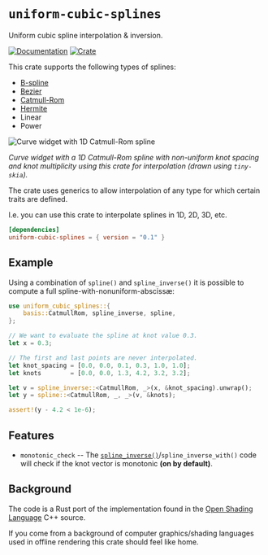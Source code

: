 # `uniform-cubic-splines`

Uniform cubic spline interpolation & inversion.

[![Documentation](https://docs.rs/uniform-cubic-splines/badge.svg)](https://docs.rs/uniform-cubic-splines/)
[![Crate](https://img.shields.io/crates/v/uniform-cubic-splines.svg)](https://crates.io/crates/uniform-cubic-splines)

This crate supports the following types of splines:

- [B-spline](https://en.wikipedia.org/wiki/B-spline)
- [Bezier](https://en.wikipedia.org/wiki/Composite_B%C3%A9zier_curve)
- [Catmull-Rom](https://en.wikipedia.org/wiki/Cubic_Hermite_spline#Catmull%E2%80%93Rom_spline)
- [Hermite](https://en.wikipedia.org/wiki/Cubic_Hermite_spline)
- Linear
- Power

![Curve widget with 1D Catmull-Rom spline](spline_ui.png)

_Curve widget with a 1D Catmull-Rom spline with non-uniform knot
spacing and knot multiplicity using this crate for interpolation
(drawn using `tiny-skia`)._

The crate uses generics to allow interpolation of any type for which
certain traits are defined.

I.e. you can use this crate to interpolate splines in 1D, 2D, 3D, etc.

```toml
[dependencies]
uniform-cubic-splines = { version = "0.1" }
```

## Example

Using a combination of `spline()` and `spline_inverse()` it is
possible to compute a full spline-with-nonuniform-abscissæ:

```rust
use uniform_cubic_splines::{
    basis::CatmullRom, spline_inverse, spline,
};

// We want to evaluate the spline at knot value 0.3.
let x = 0.3;

// The first and last points are never interpolated.
let knot_spacing = [0.0, 0.0, 0.1, 0.3, 1.0, 1.0];
let knots        = [0.0, 0.0, 1.3, 4.2, 3.2, 3.2];

let v = spline_inverse::<CatmullRom, _>(x, &knot_spacing).unwrap();
let y = spline::<CatmullRom, _, _>(v, &knots);

assert!(y - 4.2 < 1e-6);
```

## Features

- `monotonic_check` -- The
  [`spline_inverse()`](https://docs.rs/uniform-cubic-splines/latest/uniform_cubic_splines/fn.spline_inverse.html)/`spline_inverse_with()`
  code will check if the knot vector is monotonic **(on by default)**.

## Background

The code is a Rust port of the implementation found in the [Open
Shading Language](https://github.com/imageworks/OpenShadingLanguage)
C++ source.

If you come from a background of computer graphics/shading
languages used in offline rendering this crate should feel like
home.
